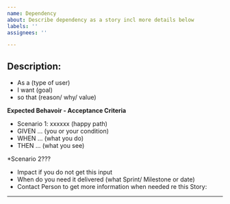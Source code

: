 ```yaml
---
name: Dependency
about: Describe dependency as a story incl more details below
labels: ''
assignees: ''

---
```

## Description:	

* As a (type of user)
* I want (goal) 
* so that (reason/ why/ value) 

**Expected Behavoir - Acceptance Criteria**	

* Scenario 1: xxxxxx (happy path)
* GIVEN ... (you or your condition)
* WHEN ... (what you do) 
* THEN ... (what you see) 

*Scenario 2???

* Impact if you do not get this input 
* When do you need it delivered (what Sprint/ Milestone or date) 
* Contact Person to get more information when needed re this Story: 

----
